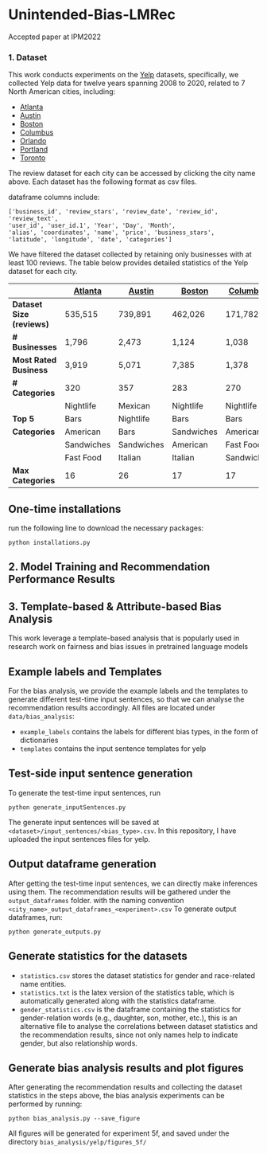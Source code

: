 # Unintended-Bias-LMRec
Accepted paper at IPM2022


### 1. Dataset

This work conducts experiments on the [Yelp](https://www.yelp.com/dataset/download) datasets, specifically, we collected Yelp data for twelve years spanning 2008 to 2020, related to 7 North American cities, including:

* [Atlanta](https://drive.google.com/file/d/1-AWNH8L6TECte-JTWLhqf6CNB7YwSgrT/view?usp=sharing)
* [Austin](https://drive.google.com/file/d/1KOXbXnqfqGDaBNI8M8KHPkacOzRxeE3h/view?usp=sharing)
* [Boston](https://drive.google.com/file/d/1-7S05lYECC0nLtPMDCv_hXGj-kbicyH8/view?usp=sharing)
* [Columbus](https://drive.google.com/file/d/1-3DPqjYJHDkwMQHZ0gBWuuE1j9ZWDme7/view?usp=sharing)
* [Orlando](https://drive.google.com/file/d/1-43kDGH2sm1EMbgJZ-XHFUmDSs_oY07g/view?usp=sharing)
* [Portland](https://drive.google.com/file/d/1L-TL83f0E9vKVT2LfOhYW-Gq95HibPI1/view?usp=sharing)
* [Toronto](https://drive.google.com/file/d/19wrnZVth0YWQvWrk9wtdXmpUvcJsg2s6/view?usp=sharing)

The review dataset for each city can be accessed by clicking the city name above. Each dataset has the following format as csv files.

dataframe columns include: 

```
['business_id', 'review_stars', 'review_date', 'review_id', 'review_text', 
'user_id', 'user_id.1', 'Year', 'Day', 'Month', 
'alias', 'coordinates', 'name', 'price', 'business_stars', 
'latitude', 'longitude', 'date', 'categories']
```

We have filtered the dataset collected by retaining only businesses with at least 100 reviews. The table below provides detailed statistics of the Yelp dataset for each city.

|                            | **[Atlanta](https://drive.google.com/file/d/1-AWNH8L6TECte-JTWLhqf6CNB7YwSgrT/view?usp=sharing)** | **[Austin](https://drive.google.com/file/d/1KOXbXnqfqGDaBNI8M8KHPkacOzRxeE3h/view?usp=sharing)** | **[Boston](https://drive.google.com/file/d/1-7S05lYECC0nLtPMDCv_hXGj-kbicyH8/view?usp=sharing)** | **[Columbus](https://drive.google.com/file/d/1-3DPqjYJHDkwMQHZ0gBWuuE1j9ZWDme7/view?usp=sharing)** | **[Orlando](https://drive.google.com/file/d/1-43kDGH2sm1EMbgJZ-XHFUmDSs_oY07g/view?usp=sharing)** | **[Portland](https://drive.google.com/file/d/1L-TL83f0E9vKVT2LfOhYW-Gq95HibPI1/view?usp=sharing)** | **[Toronto](https://drive.google.com/file/d/19wrnZVth0YWQvWrk9wtdXmpUvcJsg2s6/view?usp=sharing)** |
|----------------------------|-----------------|----------------|----------------|------------------|-----------------|------------------|-----------------|
| **Dataset Size (reviews)** | 535,515         | 739,891        | 462,026        | 171,782          | 393,936         | 689,461          | 229,843         |
| **# Businesses**           | 1,796           | 2,473          | 1,124          | 1,038            | 1,514           | 2,852            | 1,121           |
| **Most Rated Business**    | 3,919           | 5,071          | 7,385          | 1,378            | 3,321           | 9,295            | 2,281           |
| **# Categories**           | 320             | 357            | 283            | 270              | 314             | 375              | 199             |
|                            | Nightlife       | Mexican        | Nightlife      | Nightlife        | Nightlife       | Nightlife        | Coffee          |
| **Top 5**                  | Bars            | Nightlife      | Bars           | Bars             | Bars            | Bars             | Fast Food       |
| **Categories**             | American        | Bars           | Sandwiches     | American         | American        | Sandwiches       | Chinese         |
|                            | Sandwiches      | Sandwiches     | American       | Fast Food        | Sandwiches      | American         | Sandwiches      |
|                            | Fast Food       | Italian        | Italian        | Sandwiches       | Fast Food       | Italian          | Bakeries        |
| **Max Categories**         | 16              | 26             | 17             | 17               | 16              | 18               | 4               |

## One-time installations
run the following line to download the necessary packages:
```
python installations.py
```

## 2. Model Training and Recommendation Performance Results


## 3. Template-based & Attribute-based Bias Analysis
This work leverage a template-based analysis that is popularly used in research work on fairness and bias issues in pretrained language models



## Example labels and Templates
For the bias analysis, we provide the example labels and the templates to generate different test-time input sentences, so that we can analyse the recommendation results accordingly.
All files are located under `data/bias_analysis`:
* `example_labels` contains the labels for different bias types, in the form of dictionaries
* `templates` contains the input sentence templates for yelp

## Test-side input sentence generation
To generate the test-time input sentences, run 
```
python generate_inputSentences.py
```
The generate input sentences will be saved at `<dataset>/input_sentences/<bias_type>.csv`. In this repository, I have uploaded the input sentences files for yelp.

## Output dataframe generation
After getting the test-time input sentences, we can directly make inferences using them. The recommendation results will be gathered under the `output_dataframes` folder.
with the naming convention `<city_name>_output_dataframes_<experiment>.csv`
To generate output dataframes, run:
```
python generate_outputs.py
```
## Generate statistics for the datasets

* `statistics.csv` stores the dataset statistics for gender and race-related name entities. 
* `statistics.txt` is the latex version of the statistics table, which is automatically generated along with the statistics dataframe.
* `gender_statistics.csv` is the dataframe containing the statistics for gender-relation words (e.g., daughter, son, mother, etc.), this is an alternative file to analyse the correlations between dataset
statistics and the recommendation results, since not only names help to indicate gender, but also relationship words.


## Generate bias analysis results and plot figures
After generating the recommendation results and collecting the dataset statistics in the steps above, the bias analysis experiments can be performed by running:
```
python bias_analysis.py --save_figure
```
All figures will be generated for experiment 5f, and saved under the directory `bias_analysis/yelp/figures_5f/`
